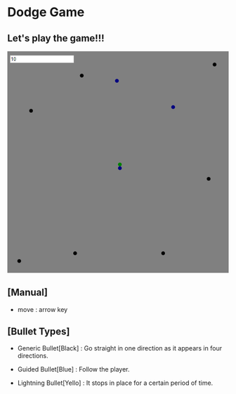 # Dodge Game

## Let's play the game!!!

![preview](./GIF.gif)

## [Manual]

- move : arrow key

## [Bullet Types]

- Generic Bullet[Black] : Go straight in one direction as it appears in four directions.

- Guided Bullet[Blue] : Follow the player.

- Lightning Bullet[Yello] : It stops in place for a certain period of time.
